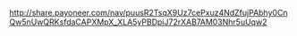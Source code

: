 http://share.payoneer.com/nav/puusR2TsqX9Uz7cePxuz4NdZfujPAbhy0CnQw5nUwQRKsfdaCAPXMpX_XLA5yPBDpiJ72rXAB7AM03Nhr5uUqw2
